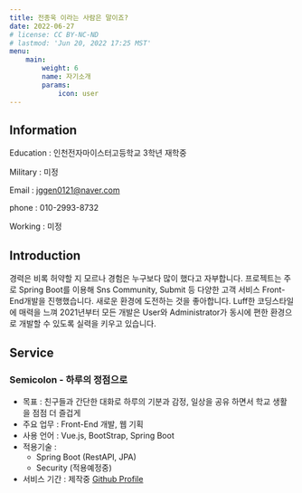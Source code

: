 ```yaml
---
title: 전종욱 이라는 사람은 말이죠?
date: 2022-06-27
# license: CC BY-NC-ND
# lastmod: 'Jun 20, 2022 17:25 MST'
menu:
    main: 
        weight: 6
        name: 자기소개
        params:
            icon: user
---
```


## Information

Education : 인천전자마이스터고등학교 3학년 재학중

Military : 미정

Email : jggen0121@naver.com

phone : 010-2993-8732

Working : 미정

## Introduction

경력은 비록 허약할 지 모르나 경험은 누구보다 많이 했다고 자부합니다. 프로젝트는 주로 Spring Boot를 이용해 Sns Community, Submit 등 다양한 고객 서비스 Front-End개발을 진행했습니다. 새로운 환경에 도전하는 것을 좋아합니다. Luff한 코딩스타일에 매력을 느껴 2021년부터 모든 개발은 User와 Administrator가 동시에 편한 환경으로 개발할 수 있도록 실력을 키우고 있습니다.

## Service

### Semicolon - 하루의 정점으로

* 목표 : 친구들과 간단한 대화로 하루의 기분과 감정, 일상을 공유 하면서 학교 생활을 점점 더 즐겁게
* 주요 업무 : Front-End 개발, 웹 기획
* 사용 언어 : Vue.js, BootStrap, Spring Boot
* 적용기술 :
    * Spring Boot (RestAPI, JPA)
    * Security (적용예정중)
* 서비스 기간 : 제작중
[Github Profile](https://github.com/jeonjongyook) 